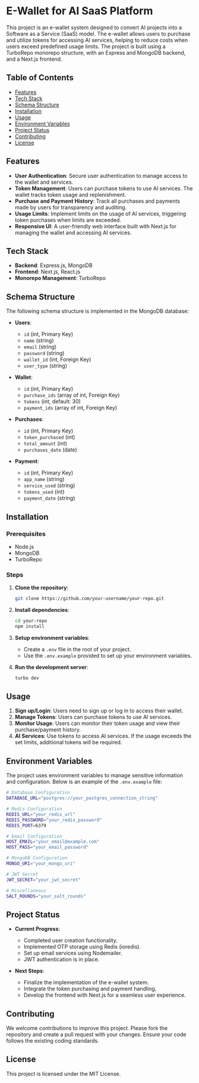 

# E-Wallet for AI SaaS Platform

This project is an e-wallet system designed to convert AI projects into a Software as a Service (SaaS) model. The e-wallet allows users to purchase and utilize tokens for accessing AI services, helping to reduce costs when users exceed predefined usage limits. The project is built using a TurboRepo monorepo structure, with an Express and MongoDB backend, and a Next.js frontend.

## Table of Contents

- [Features](#features)
- [Tech Stack](#tech-stack)
- [Schema Structure](#schema-structure)
- [Installation](#installation)
- [Usage](#usage)
- [Environment Variables](#environment-variables)
- [Project Status](#project-status)
- [Contributing](#contributing)
- [License](#license)

## Features

- **User Authentication**: Secure user authentication to manage access to the wallet and services.
- **Token Management**: Users can purchase tokens to use AI services. The wallet tracks token usage and replenishment.
- **Purchase and Payment History**: Track all purchases and payments made by users for transparency and auditing.
- **Usage Limits**: Implement limits on the usage of AI services, triggering token purchases when limits are exceeded.
- **Responsive UI**: A user-friendly web interface built with Next.js for managing the wallet and accessing AI services.

## Tech Stack

- **Backend**: Express.js, MongoDB
- **Frontend**: Next.js, React.js
- **Monorepo Management**: TurboRepo

## Schema Structure

The following schema structure is implemented in the MongoDB database:

- **Users**: 
  - `id` (int, Primary Key)
  - `name` (string)
  - `email` (string)
  - `password` (string)
  - `wallet_id` (int, Foreign Key)
  - `user_type` (string)

- **Wallet**: 
  - `id` (int, Primary Key)
  - `purchase_ids` (array of int, Foreign Key)
  - `tokens` (int, default: 30)
  - `payment_ids` (array of int, Foreign Key)

- **Purchases**: 
  - `id` (int, Primary Key)
  - `token_purchased` (int)
  - `total_amount` (int)
  - `purchases_date` (date)

- **Payment**: 
  - `id` (int, Primary Key)
  - `app_name` (string)
  - `service_used` (string)
  - `tokens_used` (int)
  - `payment_date` (string)

## Installation

### Prerequisites

- Node.js
- MongoDB
- TurboRepo

### Steps

1. **Clone the repository**:
    ```bash
    git clone https://github.com/your-username/your-repo.git
    ```

2. **Install dependencies**:
    ```bash
    cd your-repo
    npm install
    ```

3. **Setup environment variables**:
    - Create a `.env` file in the root of your project.
    - Use the `.env.example` provided to set up your environment variables.

4. **Run the development server**:
    ```bash
    turbo dev
    ```

## Usage

1. **Sign up/Login**: Users need to sign up or log in to access their wallet.
2. **Manage Tokens**: Users can purchase tokens to use AI services.
3. **Monitor Usage**: Users can monitor their token usage and view their purchase/payment history.
4. **AI Services**: Use tokens to access AI services. If the usage exceeds the set limits, additional tokens will be required.

## Environment Variables

The project uses environment variables to manage sensitive information and configuration. Below is an example of the `.env.example` file:

```bash
# Database Configuration
DATABASE_URL="postgres://your_postgres_connection_string"

# Redis Configuration
REDIS_URL="your_redis_url"
REDIS_PASSWORD="your_redis_password"
REDIS_PORT=6379

# Email Configuration
HOST_EMAIL="your_email@example.com"
HOST_PASS="your_email_password"

# MongoDB Configuration
MONGO_URI="your_mongo_uri"

# JWT Secret
JWT_SECRET="your_jwt_secret"

# Miscellaneous
SALT_ROUNDS="your_salt_rounds"
```

## Project Status

- **Current Progress**: 
  - Completed user creation functionality.
  - Implemented OTP storage using Redis (ioredis).
  - Set up email services using Nodemailer.
  - JWT authentication is in place.

- **Next Steps**:
  - Finalize the implementation of the e-wallet system.
  - Integrate the token purchasing and payment handling.
  - Develop the frontend with Next.js for a seamless user experience.

## Contributing

We welcome contributions to improve this project. Please fork the repository and create a pull request with your changes. Ensure your code follows the existing coding standards.

## License

This project is licensed under the MIT License.
